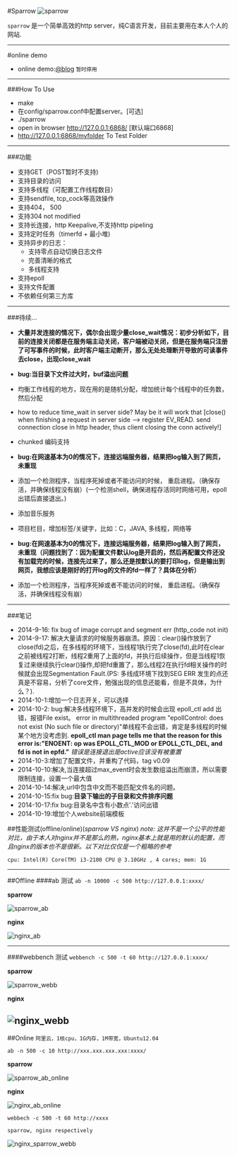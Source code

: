 #Sparrow
![sparrow](www/.res/logo.png)


`sparrow` 是一个简单高效的http server，纯C语言开发，目前主要用在本人个人的网站.

---------------
#online demo

  * online demo:[@blog](http://112.124.44.203:8080/)
  `暂时停用`

----------------
###How To Use
   * make
   * 在config/sparrow.conf中配置server。[可选]
   * ./sparrow
   * open in browser http://127.0.0.1:6868/ [默认端口6868]
   * http://127.0.0.1:6868/myfolder To Test Folder
   
----------------
###功能
   * 支持GET（POST暂时不支持)
   * 支持目录的访问
   * 支持多线程（可配置工作线程数目）
   * 支持sendfile, tcp_cock等高效操作
   * 支持404， 500
   * 支持304 not modified
   * 支持长连接，http Keepalive,不支持http pipeling
   * 支持定时任务（timerfd + 最小堆)
   * 支持异步的日志：
       * 支持零点自动切换日志文件
       * 完善清晰的格式
       * 多线程支持
   * 支持epoll
   * 支持文件配置
   * 不依赖任何第三方库

-----------------
###待续...
   * __大量并发连接的情况下，偶尔会出现少量close_wait情况：初步分析如下，目前的连接关闭都是在服务端主动关闭，客户端被动关闭，但是在服务端只注册了可写事件的时候，此时客户端主动断开，那么无处处理断开导致的可读事件去close，出现close_wait__
   * __bug:当目录下文件过大时，buf溢出问题__
   *  均衡工作线程的地方，现在用的是随机分配，增加统计每个线程中的任务数，然后分配
   * how to reduce time\_wait in server side? May be it will work that [close() when finishing a request in server side -->   register EV\_READ. send connection close in http header, thus client closing the conn actively!]
   * chunked 编码支持

   * __bug:在网速基本为0的情况下，连接远端服务器，结果把log输入到了网页，未重现__
   * 添加一个检测程序，当程序死掉或者不能访问的时候， 重启进程。（确保存活，并确保线程没有崩）(一个检测shell，确保进程存活同时网络可用，epoll出错后直接退出。)
   * 添加音乐服务
   * 项目栏目，增加标签/关键字，比如：C，JAVA, 多线程，网络等

   * __bug:在网速基本为0的情况下，连接远端服务器，结果把log输入到了网页，未重现（问题找到了：因为配置文件默认log是开启的，然后再配置文件还没有加载完的时候，连接先过来了，那么还是按默认的要打印log，但是输出到网页，我想应该是刚好的打开log的文件的fd一样了？具体在分析）__
   * 添加一个检测程序，当程序死掉或者不能访问的时候， 重启进程。（确保存活，并确保线程没有崩）
   


----------------
###笔记
   * 2014-9-16: fix bug of image corrupt and segment err (http_code not init)
   * 2014-9-17: 解决大量请求的时候服务器崩溃。原因：clear()操作放到了close(fd)之后，在多线程的环境下，当线程1执行完了close(fd),此时在clear之前被线程2打断，线程2重用了上面的fd，并执行后续操作，但是当线程1恢复过来继续执行clear()操作,却把fd重置了，那么线程2在执行fd相关操作的时候就会出现Segmentation Fault.(PS: 多线成环境下找到SEG ERR 发生的点还真是不容易，分析了core文件，勉强出现的信息还能看，但是不具体，为什么？).
   * 2014-10-1:增加一个日志开关，可以选择
   * 2014-10-2: bug:解决多线程环境下，高并发的时候会出现 epoll_ctl add 出错，报错File  exist。
   error in multithreaded program "epollControl: does not exist (No such file or directory)"单线程不会出错，肯定是多线程的时候某个地方没考虑到. __epoll_ctl man page tells me that the reason for this error is:"ENOENT: op was EPOLL_CTL_MOD or EPOLL_CTL_DEL, and fd is not in epfd."__
   _错误是连接退出是active应该没有被重置_
   * 2014-10-3:增加了配置文件，并重构了代码，tag v0.09
   * 2014-10-10:解决,当连接超过max_event时会发生数组溢出而崩溃，所以需要限制连接，设置一个最大值
   * 2014-10-14:解决,url中包含中文而不能匹配文件名的问题。
   * 2014-10-15:fix bug:__目录下输出的子目录和文件排序问题__
   * 2014-10-17:fix bug:目录名中含有小数点'.'访问出错
   * 2014-10-19:增加个人website前端模板

##性能测试(offline/online)(_sparrow VS nginx_)
_note: 这并不是一个公平的性能对比，由于本人对nginx并不是那么的熟，nginx基本上就是用的默认的配置，而且nginx的版本也不是很新。以下对比仅仅是一个粗略的参考_

`cpu: Intel(R) Core(TM) i3-2100 CPU @ 3.10GHz , 4 cores; mem: 1G`

-----------------
##Offline
####ab 测试
`ab -n 10000 -c 500 http://127.0.0.1:xxxx/`

__sparrow__

![sparrow_ab](performance_test/sparrow_ab.png)

__nginx__

![nginx_ab](performance_test/nginx_ab.png)

------------------
####webbench 测试
`webbench -c 500 -t 60 http://127.0.0.1:xxxx/`

__sparrow__

![sparrow_webb](performance_test/sparrow_webbench.png)

__nginx__

![nginx_webb](performance_test/nginx_webbench.png)
-----------------
##Online
`阿里云，1核cpu，1G内存，1M带宽，Ubuntu12.04`

`ab -n 500 -c 10 http://xxx.xxx.xxx.xxx:xxxx/`

__sparrow__

![sparrow_ab_online](performance_test/sparrow_ab_online.jpg)

__nginx__

![nginx_ab_online](performance_test/nginx_ab_online.jpg)


`webbech -c 500 -t 60 http://xxxx`

`sparrow, nginx respectively`

![nginx_sparrow_webb](performance_test/nginx_sparrow_webb.jpg)






